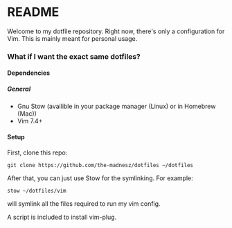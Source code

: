 # README #

Welcome to my dotfile repository. Right now, there's only a configuration for Vim.
This is mainly meant for personal usage.

### What if I want the exact same dotfiles? ###

#### Dependencies ####
##### General #####
- Gnu Stow (availible in your package manager (Linux) or in Homebrew (Mac))
- Vim 7.4+ 
 
#### Setup ####
First, clone this repo:

    git clone https://github.com/the-madnesz/dotfiles ~/dotfiles
    
After that, you can just use Stow for the symlinking. For example:

    stow ~/dotfiles/vim

will symlink all the files required to run my vim config.

A script is included to install vim-plug.

